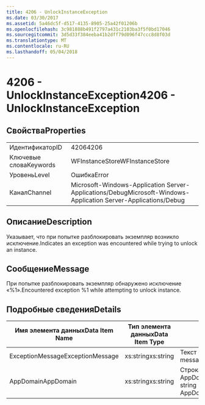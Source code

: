 ```yaml
---
title: 4206 - UnlockInstanceException
ms.date: 03/30/2017
ms.assetid: 5a46dc5f-d517-4135-8905-25a42f01206b
ms.openlocfilehash: 3c981888b491f2797a431c2103ba3f5f0bd17046
ms.sourcegitcommit: 3d5d33f384eeba41b2dff79d096f47ccc8d8f03d
ms.translationtype: MT
ms.contentlocale: ru-RU
ms.lasthandoff: 05/04/2018
---
```

# <a name="4206---unlockinstanceexception"></a><span data-ttu-id="3186a-102">4206 - UnlockInstanceException</span><span class="sxs-lookup"><span data-stu-id="3186a-102">4206 - UnlockInstanceException</span></span>
## <a name="properties"></a><span data-ttu-id="3186a-103">Свойства</span><span class="sxs-lookup"><span data-stu-id="3186a-103">Properties</span></span>  
  
|||  
|-|-|  
|<span data-ttu-id="3186a-104">Идентификатор</span><span class="sxs-lookup"><span data-stu-id="3186a-104">ID</span></span>|<span data-ttu-id="3186a-105">4206</span><span class="sxs-lookup"><span data-stu-id="3186a-105">4206</span></span>|  
|<span data-ttu-id="3186a-106">Ключевые слова</span><span class="sxs-lookup"><span data-stu-id="3186a-106">Keywords</span></span>|<span data-ttu-id="3186a-107">WFInstanceStore</span><span class="sxs-lookup"><span data-stu-id="3186a-107">WFInstanceStore</span></span>|  
|<span data-ttu-id="3186a-108">Уровень</span><span class="sxs-lookup"><span data-stu-id="3186a-108">Level</span></span>|<span data-ttu-id="3186a-109">Ошибка</span><span class="sxs-lookup"><span data-stu-id="3186a-109">Error</span></span>|  
|<span data-ttu-id="3186a-110">Канал</span><span class="sxs-lookup"><span data-stu-id="3186a-110">Channel</span></span>|<span data-ttu-id="3186a-111">Microsoft-Windows-Application Server-Applications/Debug</span><span class="sxs-lookup"><span data-stu-id="3186a-111">Microsoft-Windows-Application Server-Applications/Debug</span></span>|  
  
## <a name="description"></a><span data-ttu-id="3186a-112">Описание</span><span class="sxs-lookup"><span data-stu-id="3186a-112">Description</span></span>  
 <span data-ttu-id="3186a-113">Указывает, что при попытке разблокировать экземпляр возникло исключение.</span><span class="sxs-lookup"><span data-stu-id="3186a-113">Indicates an exception was encountered while trying to unlock an instance.</span></span>  
  
## <a name="message"></a><span data-ttu-id="3186a-114">Сообщение</span><span class="sxs-lookup"><span data-stu-id="3186a-114">Message</span></span>  
 <span data-ttu-id="3186a-115">При попытке разблокировать экземпляр обнаружено исключение «%1».</span><span class="sxs-lookup"><span data-stu-id="3186a-115">Encountered exception %1 while attempting to unlock instance.</span></span>  
  
## <a name="details"></a><span data-ttu-id="3186a-116">Подробные сведения</span><span class="sxs-lookup"><span data-stu-id="3186a-116">Details</span></span>  
  
|<span data-ttu-id="3186a-117">Имя элемента данных</span><span class="sxs-lookup"><span data-stu-id="3186a-117">Data Item Name</span></span>|<span data-ttu-id="3186a-118">Тип элемента данных</span><span class="sxs-lookup"><span data-stu-id="3186a-118">Data Item Type</span></span>|<span data-ttu-id="3186a-119">Описание</span><span class="sxs-lookup"><span data-stu-id="3186a-119">Description</span></span>|  
|--------------------|--------------------|-----------------|  
|<span data-ttu-id="3186a-120">ExceptionMessage</span><span class="sxs-lookup"><span data-stu-id="3186a-120">ExceptionMessage</span></span>|<span data-ttu-id="3186a-121">xs:string</span><span class="sxs-lookup"><span data-stu-id="3186a-121">xs:string</span></span>|<span data-ttu-id="3186a-122">Текст сообщения из исключения SQL.</span><span class="sxs-lookup"><span data-stu-id="3186a-122">The message from the SQL exception.</span></span>|  
|<span data-ttu-id="3186a-123">AppDomain</span><span class="sxs-lookup"><span data-stu-id="3186a-123">AppDomain</span></span>|<span data-ttu-id="3186a-124">xs:string</span><span class="sxs-lookup"><span data-stu-id="3186a-124">xs:string</span></span>|<span data-ttu-id="3186a-125">Строка, возвращаемая AppDomain.CurrentDomain.FriendlyName.</span><span class="sxs-lookup"><span data-stu-id="3186a-125">The string returned by AppDomain.CurrentDomain.FriendlyName.</span></span>|
